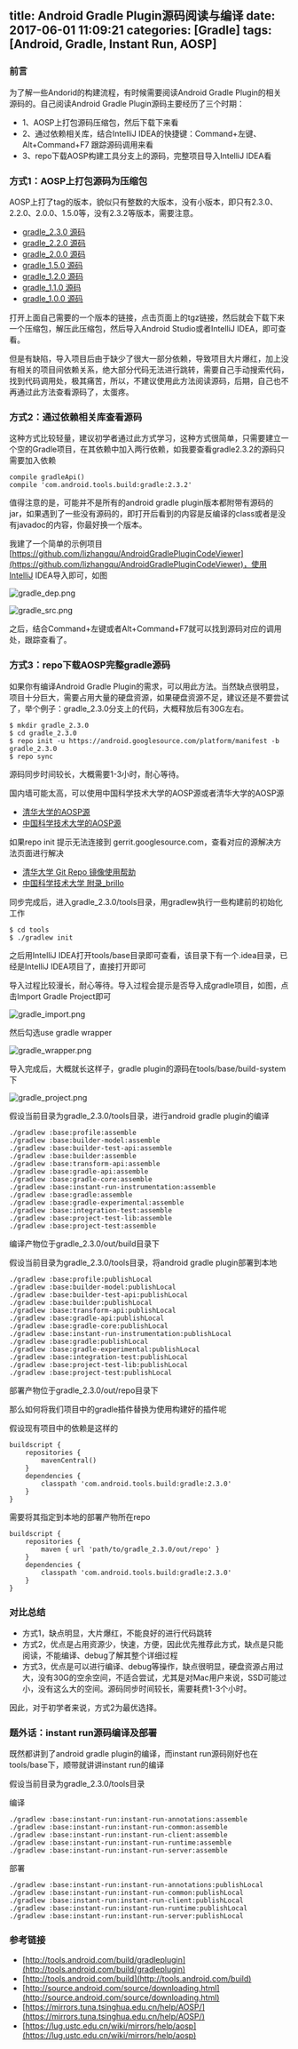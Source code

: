 title: Android Gradle Plugin源码阅读与编译
date: 2017-06-01 11:09:21
categories: [Gradle]
tags: [Android, Gradle, Instant Run, AOSP]
---

### 前言

为了解一些Andorid的构建流程，有时候需要阅读Android Gradle Plugin的相关源码的。自己阅读Android Gradle Plugin源码主要经历了三个时期：
   
   - 1、AOSP上打包源码压缩包，然后下载下来看
   - 2、通过依赖相关库，结合IntelliJ IDEA的快捷键：Command+左键、Alt+Command+F7 跟踪源码调用来看
   - 3、repo下载AOSP构建工具分支上的源码，完整项目导入IntelliJ IDEA看

<!-- more -->


### 方式1：AOSP上打包源码为压缩包

AOSP上打了tag的版本，貌似只有整数的大版本，没有小版本，即只有2.3.0、2.2.0、2.0.0、1.5.0等，没有2.3.2等版本，需要注意。

 - [gradle_2.3.0 源码](https://android.googlesource.com/platform/tools/base/+/gradle_2.3.0/build-system/)
 - [gradle_2.2.0 源码](https://android.googlesource.com/platform/tools/base/+/gradle_2.2.0/build-system/)
 - [gradle_2.0.0 源码](https://android.googlesource.com/platform/tools/base/+/gradle_2.0.0/build-system/)
 - [gradle_1.5.0 源码](https://android.googlesource.com/platform/tools/base/+/gradle_1.5.0/build-system/)
 - [gradle_1.2.0 源码](https://android.googlesource.com/platform/tools/base/+/gradle_1.2.0/build-system/)
 - [gradle_1.1.0 源码](https://android.googlesource.com/platform/tools/base/+/gradle_1.1.0/build-system/)
 - [gradle_1.0.0 源码](https://android.googlesource.com/platform/tools/base/+/gradle_1.0.0/build-system/)

 打开上面自己需要的一个版本的链接，点击页面上的tgz链接，然后就会下载下来一个压缩包，解压此压缩包，然后导入Android Studio或者IntelliJ IDEA，即可查看。

 但是有缺陷，导入项目后由于缺少了很大一部分依赖，导致项目大片爆红，加上没有相关的项目间依赖关系，绝大部分代码无法进行跳转，需要自己手动搜索代码，找到代码调用处，极其痛苦，所以，不建议使用此方法阅读源码，后期，自己也不再通过此方法查看源码了，太蛋疼。

### 方式2：通过依赖相关库查看源码

 这种方式比较轻量，建议初学者通过此方式学习，这种方式很简单，只需要建立一个空的Gradle项目，在其依赖中加入两行依赖，如我要查看gradle2.3.2的源码只需要加入依赖

```
compile gradleApi()
compile 'com.android.tools.build:gradle:2.3.2'
```

值得注意的是，可能并不是所有的android gradle plugin版本都附带有源码的jar，如果遇到了一些没有源码的，即打开后看到的内容是反编译的class或者是没有javadoc的内容，你最好换一个版本。

我建了一个简单的示例项目[https://github.com/lizhangqu/AndroidGradlePluginCodeViewer](https://github.com/lizhangqu/AndroidGradlePluginCodeViewer)，使用IntelliJ IDEA导入即可，如图

![gradle_dep.png](gradle_dep.png)

![gradle_src.png](gradle_src.png)


之后，结合Command+左键或者Alt+Command+F7就可以找到源码对应的调用处，跟踪查看了。

### 方式3：repo下载AOSP完整gradle源码

如果你有编译Android Gradle Plugin的需求，可以用此方法。当然缺点很明显，项目十分巨大，需要占用大量的硬盘资源，如果硬盘资源不足，建议还是不要尝试了，举个例子：gradle_2.3.0分支上的代码，大概释放后有30G左右。

```
$ mkdir gradle_2.3.0
$ cd gradle_2.3.0
$ repo init -u https://android.googlesource.com/platform/manifest -b gradle_2.3.0
$ repo sync
```

源码同步时间较长，大概需要1-3小时，耐心等待。

国内墙可能太高，可以使用中国科学技术大学的AOSP源或者清华大学的AOSP源

 - [清华大学的AOSP源](https://mirrors.tuna.tsinghua.edu.cn/help/AOSP/)
 - [中国科学技术大学的AOSP源](https://lug.ustc.edu.cn/wiki/mirrors/help/aosp)

如果repo init 提示无法连接到 gerrit.googlesource.com，查看对应的源解决方法页面进行解决

 - [清华大学 Git Repo 镜像使用帮助](https://mirrors.tuna.tsinghua.edu.cn/help/git-repo/)
 - [中国科学技术大学 附录_brillo](https://lug.ustc.edu.cn/wiki/mirrors/help/aosp#附录_brillo)

 同步完成后，进入gradle_2.3.0/tools目录，用gradlew执行一些构建前的初始化工作

```
$ cd tools
$ ./gradlew init
```

之后用IntelliJ IDEA打开tools/base目录即可查看，该目录下有一个.idea目录，已经是IntelliJ IDEA项目了，直接打开即可

导入过程比较漫长，耐心等待。导入过程会提示是否导入成gradle项目，如图，点击Import Gradle Project即可

![gradle_import.png](gradle_import.png)

然后勾选use gradle wrapper

![gradle_wrapper.png](gradle_wrapper.png)

导入完成后，大概就长这样子，gradle plugin的源码在tools/base/build-system下

![gradle_project.png](gradle_project.png)

假设当前目录为gradle_2.3.0/tools目录，进行android gradle plugin的编译

```
./gradlew :base:profile:assemble
./gradlew :base:builder-model:assemble
./gradlew :base:builder-test-api:assemble
./gradlew :base:builder:assemble
./gradlew :base:transform-api:assemble
./gradlew :base:gradle-api:assemble
./gradlew :base:gradle-core:assemble
./gradlew :base:instant-run-instrumentation:assemble
./gradlew :base:gradle:assemble
./gradlew :base:gradle-experimental:assemble
./gradlew :base:integration-test:assemble
./gradlew :base:project-test-lib:assemble
./gradlew :base:project-test:assemble
```

编译产物位于gradle_2.3.0/out/build目录下

假设当前目录为gradle_2.3.0/tools目录，将android gradle plugin部署到本地

```
./gradlew :base:profile:publishLocal
./gradlew :base:builder-model:publishLocal
./gradlew :base:builder-test-api:publishLocal
./gradlew :base:builder:publishLocal
./gradlew :base:transform-api:publishLocal
./gradlew :base:gradle-api:publishLocal
./gradlew :base:gradle-core:publishLocal
./gradlew :base:instant-run-instrumentation:publishLocal
./gradlew :base:gradle:publishLocal
./gradlew :base:gradle-experimental:publishLocal
./gradlew :base:integration-test:publishLocal
./gradlew :base:project-test-lib:publishLocal
./gradlew :base:project-test:publishLocal
```

部署产物位于gradle_2.3.0/out/repo目录下

那么如何将我们项目中的gradle插件替换为使用构建好的插件呢

假设现有项目中的依赖是这样的

```
buildscript {
    repositories {
        mavenCentral()
    }
    dependencies {
        classpath 'com.android.tools.build:gradle:2.3.0'
    }
}
```

需要将其指定到本地的部署产物所在repo

```
buildscript {
    repositories {
        maven { url 'path/to/gradle_2.3.0/out/repo' }
    }
    dependencies {
        classpath 'com.android.tools.build:gradle:2.3.0'
    }
}
```

### 对比总结

  - 方式1，缺点明显，大片爆红，不能良好的进行代码跳转
  - 方式2，优点是占用资源少，快速，方便，因此优先推荐此方式，缺点是只能阅读，不能编译、debug了解其整个详细过程
  - 方式3，优点是可以进行编译、debug等操作，缺点很明显，硬盘资源占用过大，没有30G的空余空间，不适合尝试，尤其是对Mac用户来说，SSD可能过小，没有这么大的空间。源码同步时间较长，需要耗费1-3个小时。

因此，对于初学者来说，方式2为最优选择。

### 题外话：instant run源码编译及部署

既然都讲到了android gradle plugin的编译，而instant run源码刚好也在tools/base下，顺带就讲讲instant run的编译

假设当前目录为gradle_2.3.0/tools目录

编译

```
./gradlew :base:instant-run:instant-run-annotations:assemble
./gradlew :base:instant-run:instant-run-common:assemble
./gradlew :base:instant-run:instant-run-client:assemble
./gradlew :base:instant-run:instant-run-runtime:assemble
./gradlew :base:instant-run:instant-run-server:assemble
```

部署

```
./gradlew :base:instant-run:instant-run-annotations:publishLocal
./gradlew :base:instant-run:instant-run-common:publishLocal
./gradlew :base:instant-run:instant-run-client:publishLocal
./gradlew :base:instant-run:instant-run-runtime:publishLocal
./gradlew :base:instant-run:instant-run-server:publishLocal
```


### 参考链接

 - [http://tools.android.com/build/gradleplugin](http://tools.android.com/build/gradleplugin)
 - [http://tools.android.com/build](http://tools.android.com/build)
 - [http://source.android.com/source/downloading.html](http://source.android.com/source/downloading.html)
 - [https://mirrors.tuna.tsinghua.edu.cn/help/AOSP/](https://mirrors.tuna.tsinghua.edu.cn/help/AOSP/)
 - [https://lug.ustc.edu.cn/wiki/mirrors/help/aosp](https://lug.ustc.edu.cn/wiki/mirrors/help/aosp)

